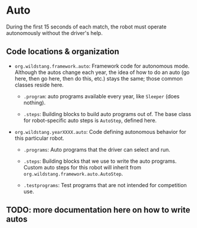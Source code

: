 # Auto

During the first 15 seconds of each match, the robot must operate autonomously without the driver's help. 

## Code locations & organization

- `org.wildstang.framework.auto`: Framework code for autonomous mode. Although the autos change each year, the idea of how to do an auto (go here, then go here, then do this, etc.) stays the same; those common classes reside here.

    - `.program`: auto programs available every year, like `Sleeper` (does nothing).
    
    - `.steps`: Building blocks to build auto programs out of. The base class for robot-specific auto steps is `AutoStep`, defined here.


- `org.wildstang.yearXXXX.auto`: Code defining autonomous behavior for this particular robot.

    - `.programs`: Auto programs that the driver can select and run.
    
    - `.steps`: Building blocks that we use to write the auto programs. Custom auto steps for this robot will inherit from `org.wildstang.framework.auto.AutoStep`.
    
    - `.testprograms`: Test programs that are not intended for competition use.
    
## TODO: more documentation here on how to write autos